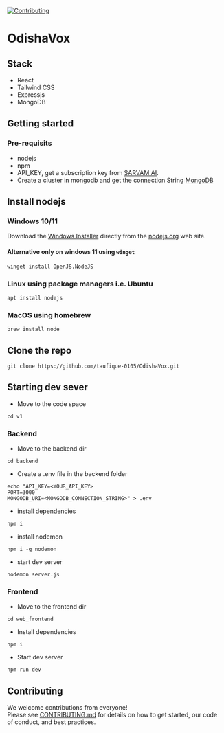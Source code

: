 [![Contributing](https://img.shields.io/badge/Contributions-welcome-brightgreen.svg)][contrib]

# OdishaVox

## Stack

- React
- Tailwind CSS
- Expressjs
- MongoDB

## Getting started

### Pre-requisits

- nodejs
- npm
- API_KEY, get a subscription key from [SARVAM AI](https://dashbord.sarvam.ai).
- Create a cluster in mongodb and get the connection String [MongoDB](https://www.mongodb.com/)

## Install nodejs

### Windows 10/11

Download the [Windows Installer](https://nodejs.org/en/download) directly from the [nodejs.org](https://nodejs.org/en/#home-downloadhead) web site.

#### Alternative only on windows 11 using `winget`

```
winget install OpenJS.NodeJS
```

### Linux using package managers i.e. Ubuntu

```
apt install nodejs
```

### MacOS using homebrew

```
brew install node
```

## Clone the repo

```
git clone https://github.com/taufique-0105/OdishaVox.git
```

###

## Starting dev sever

- Move to the code space

```
cd v1
```

### Backend

- Move to the backend dir

```
cd backend
```

- Create a .env file in the backend folder

```
echo "API_KEY=<YOUR_API_KEY>
PORT=3000
MONGODB_URI=<MONGODB_CONNECTION_STRING>" > .env
```

- install dependencies

```
npm i
```

- install nodemon

```
npm i -g nodemon
```

- start dev server

```
nodemon server.js
```

### Frontend

- Move to the frontend dir

```
cd web_frontend
```

- Install dependencies

```
npm i
```

- Start dev server

```
npm run dev
```

## Contributing

We welcome contributions from everyone!  
Please see [CONTRIBUTING.md][contrib] for details on how to get started, our code of conduct, and best practices.

[contrib]: /docs/CONTRIBUTING.md
